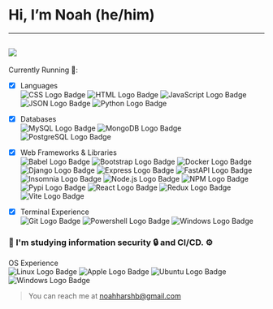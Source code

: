 # Hi, I’m Noah (he/him)
---
![](https://www.codewars.com/users/herbAsher/badges/small)
---
Currently Running 💨:
- [x] Languages <br>
![CSS Logo Badge](https://img.shields.io/badge/CSS3-1572B6?style=for-the-badge&logo=css3&logoColor=white)
![HTML Logo Badge](https://img.shields.io/badge/HTML5-E34F26?style=for-the-badge&logo=html5&logoColor=white)
![JavaScript Logo Badge](https://img.shields.io/badge/JavaScript-323330?style=for-the-badge&logo=javascript&logoColor=F7DF1E)
![JSON Logo Badge](https://img.shields.io/badge/json-5E5C5C?style=for-the-badge&logo=json&logoColor=white)
![Python Logo Badge](https://img.shields.io/badge/Python-FFD43B?style=for-the-badge&logo=python&logoColor=blue)
    
- [x] Databases <br>
![MySQL Logo Badge](https://img.shields.io/badge/MySQL-005C84?style=for-the-badge&logo=mysql&logoColor=white)
![MongoDB Logo Badge](https://img.shields.io/badge/MongoDB-4EA94B?style=for-the-badge&logo=mongodb&logoColor=white)
![PostgreSQL Logo Badge](https://img.shields.io/badge/PostgreSQL-316192?style=for-the-badge&logo=postgresql&logoColor=white)
      
- [x] Web Frameworks & Libraries <br>
![Babel Logo Badge](https://img.shields.io/badge/Babel-F9DC3E?style=for-the-badge&logo=babel&logoColor=white)
![Bootstrap Logo Badge](https://img.shields.io/badge/Bootstrap-563D7C?style=for-the-badge&logo=bootstrap&logoColor=white)
![Docker Logo Badge](https://img.shields.io/badge/Docker-2CA5E0?style=for-the-badge&logo=docker&logoColor=white)
![Django Logo Badge](https://img.shields.io/badge/Django-092E20?style=for-the-badge&logo=django&logoColor=green)
![Express Logo Badge](https://img.shields.io/badge/Express%20js-000000?style=for-the-badge&logo=express&logoColor=white)
![FastAPI Logo Badge](https://img.shields.io/badge/fastapi-109989?style=for-the-badge&logo=FASTAPI&logoColor=white)
![Insomnia Logo Badge](https://img.shields.io/badge/Insomnia-5849be?style=for-the-badge&logo=Insomnia&logoColor=white)
![Node.js Logo Badge](https://img.shields.io/badge/Node%20js-339933?style=for-the-badge&logo=nodedotjs&logoColor=white)
![NPM Logo Badge](https://img.shields.io/badge/npm-CB3837?style=for-the-badge&logo=npm&logoColor=white)
![Pypi Logo Badge](https://img.shields.io/badge/pypi-3775A9?style=for-the-badge&logo=pypi&logoColor=white)
![React Logo Badge](https://img.shields.io/badge/React-20232A?style=for-the-badge&logo=react&logoColor=61DAFB)
![Redux Logo Badge](https://img.shields.io/badge/Redux-593D88?style=for-the-badge&logo=redux&logoColor=white)
![Vite Logo Badge](https://img.shields.io/badge/Vite-B73BFE?style=for-the-badge&logo=vite&logoColor=FFD62E)
        
- [x] Terminal Experience <br>
![Git Logo Badge](https://img.shields.io/badge/GIT-E44C30?style=for-the-badge&logo=git&logoColor=white)
![Powershell Logo Badge](https://img.shields.io/badge/powershell-5391FE?style=for-the-badge&logo=powershell&logoColor=white)
![Windows Logo Badge](https://img.shields.io/badge/windows%20terminal-4D4D4D?style=for-the-badge&logo=windows%20terminal&logoColor=white)

### 🌱 I'm studying information security 🔒 and CI/CD.  ⚙️

OS Experience <br>
![Linux Logo Badge](https://img.shields.io/badge/Linux-FCC624?style=for-the-badge&logo=linux&logoColor=black)
![Apple Logo Badge](https://img.shields.io/badge/mac%20os-000000?style=for-the-badge&logo=apple&logoColor=white)
![Ubuntu Logo Badge](https://img.shields.io/badge/Ubuntu-E95420?style=for-the-badge&logo=ubuntu&logoColor=white)
![Windows Logo Badge](https://img.shields.io/badge/Windows-0078D6?style=for-the-badge&logo=windows&logoColor=white)


> You can reach me at noahharshb@gmail.com

